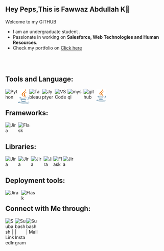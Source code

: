 ## Hey Peps,This is Fawwaz Abdullah K👋

Welcome to my GITHUB

* I am an undergraduate student .
* Passionate in working on **Salesforce, Web Technologies and Human Resources**.
*  Check my portfolio on [Click here](www.linkedin.com/in/fawwazabdullahk) 

<br>
<br>

## Tools and Language:

<img align="left" alt="Python" width="40px" src="https://github.com/gilbarbara/logos/blob/main/logos/python.svg">
<img align="left" alt="Java" width="35px" src="https://github.com/gilbarbara/logos/blob/main/logos/java.svg">
<img align="left" alt="Tableau" width="40px" src="https://github.com/gilbarbara/logos/blob/main/logos/tableau-icon.svg">
<img align="left" alt="Jyptyer" width="40px" src="https://github.com/gilbarbara/logos/blob/main/logos/jupyter.svg">
<img align="left" alt="VS Code" width="40px"src="https://github.com/gilbarbara/logos/blob/main/logos/visual-studio-code.svg"/>
<img align="left" alt="mysql" width="50px" src="https://raw.githubusercontent.com/danielcranney/readme-generator/main/public/icons/skills/mysql-colored.svg" />
<img align="left" alt="github" width="40px"src="https://raw.githubusercontent.com/danielcranney/readme-generator/main/public/icons/skills/git-colored.svg"/>
<img align="left" alt="Java" width="30px" src="https://github.com/gilbarbara/logos/blob/main/logos/java.svg">
<br/>
<br>

## Frameworks:
<img align="left" alt="Jira" width="40px" src="https://github.com/gilbarbara/logos/blob/main/logos/django-icon.svg" />
<img align="left" alt="Flask" width="40px" src="https://raw.githubusercontent.com/danielcranney/readme-generator/main/public/icons/skills/flask-colored.svg" />
<br/>
<br>

## Libraries:
<img align="left" alt="Jira" width="40px" src="https://github.com/gilbarbara/logos/blob/main/logos/numpy.svg" />
<img align="left" alt="Jira" width="40px" src="https://github.com/gilbarbara/logos/blob/main/logos/seaborn-icon.svg" />
<img align="left" alt="Jira" width="40px" src="https://github.com/gilbarbara/logos/blob/main/logos/tensorflow.svg" />
<img align="left" alt="Jira" width="30px" src="https://github.com/gilbarbara/logos/blob/main/logos/pytorch-icon.svg" />
<img align="left" alt="Flask" width="30px" src="https://github.com/gilbarbara/logos/blob/main/logos/pandas-icon.svg" />
<img align="left" alt="Jira" width="40px" src="https://github.com/gilbarbara/logos/blob/main/logos/matplotlib-icon.svg" />
<br/>
<br>

## Deployment tools:
<img align="left" alt="Jira" width="50px" src="https://github.com/gilbarbara/logos/blob/main/logos/aws.svg" />
<img align="left" alt="Flask" width="50px" src="https://github.com/gilbarbara/logos/blob/main/logos/docker-icon.svg" />
<br/>
  
## Connect with Me through:

[<img align="left" alt="Subash | LinkedIn" width="30px" src="https://cdn-icons-png.flaticon.com/512/174/174857.png" />][linkedin]
[<img align="left" alt="Subash | Instagram" width="35px" src="https://img.freepik.com/premium-vector/purple-gradiend-social-media-logo_197792-1883.jpg" />][instagram]
[<img align="left" alt="Subash | Mail" width="39px" src="https://github.com/Ishaan28malik/react-gmail-logo/blob/master/src/Assets/gmail.png" />][Mail]

[linkedin]: www.linkedin.com/in/fawwazabdullahk
[instagram]: https://instagram.com/
[Mail]: fawwazabdullah11@gmail.com
<div>
<br/>
</div>
